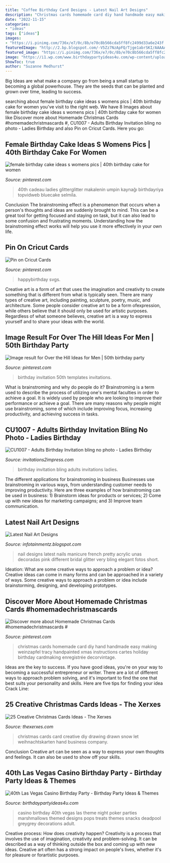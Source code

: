 ```yaml
---
title: "Coffee Birthday Card Designs - Latest Nail Art Designs"
description: "Christmas cards homemade card diy hand handmade easy making weinzapfel tracy handpainted xmas instructions cartes holiday birthday cardmaking enregistrée decorvintage"
date: "2022-11-15"
categories:
- "ideas"
tags: ["ideas"]
images:
- "https://i.pinimg.com/736x/e7/0c/8b/e70c8b566cda5ff8fc2499d33a6e243f.jpg"
featuredImage: "http://2.bp.blogspot.com/-V5Zz7NzApFQ/Tjge1abrSKI/AAAAAAAABM0/P0ssBi1lBvo/s1600/latest-nail-art-designs.jpg"
featured_image: "https://i.pinimg.com/736x/e7/0c/8b/e70c8b566cda5ff8fc2499d33a6e243f.jpg"
image: "https://i1.wp.com/www.birthdaypartyideas4u.com/wp-content/uploads/2015/02/adult-40th-las-vegas-casino-birthday-party-ideas-decorations-poker-food-treat-pops.jpg"
ShowToc: true
author: "Suzanne Medhurst"
---
```



Big Ideas are what make a company go from being a small startup to becoming a global powerhouse. They are the seeds that can be planted and grown over time, leading to success.

	

		
searching about female birthday cake ideas s womens pics | 40th birthday cake for women you've visit to the right web. We have 8 Images about female birthday cake ideas s womens pics | 40th birthday cake for women like Discover more about Homemade Christmas Cards #homemadechristmascards #, CU1007 - Adults Birthday Invitation bling no photo - Ladies Birthday and also Pin on Cricut Cards. Here you go:
		
    
## Female Birthday Cake Ideas S Womens Pics | 40th Birthday Cake For Women

<img loading=lazy src="https://i.pinimg.com/736x/ee/00/9b/ee009b71d9803b878eab49fabf04cd39.jpg" onerror="this.onerror=null;this.src='https://tse4.mm.bing.net/th?id=OIP.vbyiWT_GWwh1NmkYXdUGJAHaJ4&amp;pid=15.1';" alt="female birthday cake ideas s womens pics | 40th birthday cake for women">

_Source: pinterest.com_

>40th cadeau ladies glitterglitter makalenin umpin kaynağı birthdayriya topvidweb bluecake selmila. 

	

Conclusion
The brainstroming effect is a phenomenon that occurs when a person's thoughts and ideas are suddenly brought to mind. This can be a great tool for getting focused and staying on task, but it can also lead to some confusion and frustrating moments. Understanding how the brainstroming effect works will help you use it more effectively in your own life.

    
## Pin On Cricut Cards

<img loading=lazy src="https://i.pinimg.com/736x/e7/0c/8b/e70c8b566cda5ff8fc2499d33a6e243f.jpg" onerror="this.onerror=null;this.src='https://tse3.mm.bing.net/th?id=OIP.bk5Eupm37rTenHuY4bweiQHaJ3&amp;pid=15.1';" alt="Pin on Cricut Cards">

_Source: pinterest.com_

>happybirthday svgs. 

	

Creative art is a form of art that uses the imagination and creativity to create something that is different from what is typically seen. There are many types of creative art, including painting, sculpture, poetry, music, and architecture. Some people consider creative art to be a form ofexpression, while others believe that it should only be used for artistic purposes. Regardless of what someone believes, creative art is a way to express yourself and to share your ideas with the world.

    
## Image Result For Over The Hill Ideas For Men | 50th Birthday Party

<img loading=lazy src="https://i.pinimg.com/736x/cc/70/18/cc701847f3952922e57d7fd8b9cbb27e.jpg" onerror="this.onerror=null;this.src='https://tse2.mm.bing.net/th?id=OIP.GUz4iSj2Pq2vlVgkjbcCygHaF8&amp;pid=15.1';" alt="Image result for Over the Hill Ideas for Men | 50th birthday party">

_Source: pinterest.com_

>birthday invitation 50th templates invitations. 

	

What is brainstroming and why do people do it?
Brainstroming is a term used to describe the process of utilizing one's mental faculties in order to achieve a goal. It is widely used by people who are looking to improve their performance or achieve a goal. There are many reasons why people might use brainstroming, some of which include improving focus, increasing productivity, and achieving success in tasks.

    
## CU1007 - Adults Birthday Invitation Bling No Photo - Ladies Birthday

<img loading=lazy src="http://www.invitations2impress.com/components/com_virtuemart/shop_image/product/cu1007_-_adults_birthday_invitation_bling_no_photo.jpg" onerror="this.onerror=null;this.src='https://tse1.mm.bing.net/th?id=OIP.tFBgkt6tDKANUVHaypfLbQHaK2&amp;pid=15.1';" alt="CU1007 - Adults Birthday Invitation bling no photo - Ladies Birthday">

_Source: invitations2impress.com_

>birthday invitation bling adults invitations ladies. 

	

The different applications for brainstroming in business
Businesses use brainstroming in various ways, from understanding customer needs to improving productivity. Here are three examples of how brainstroming can be used in business: 1) Brainstorm ideas for products or services; 2) Come up with new ideas for marketing campaigns; and 3) Improve team communication.

    
## Latest Nail Art Designs

<img loading=lazy src="http://2.bp.blogspot.com/-V5Zz7NzApFQ/Tjge1abrSKI/AAAAAAAABM0/P0ssBi1lBvo/s1600/latest-nail-art-designs.jpg" onerror="this.onerror=null;this.src='https://tse3.mm.bing.net/th?id=OIP.clTKyyj-aNCsOyOl2laluwHaLH&amp;pid=15.1';" alt="Latest Nail Art Designs">

_Source: infotainmentz.blogspot.com_

>nail designs latest nails manicure french pretty acrylic unas decoradas pink different bridal glitter very bling elegant fotos short. 

	

Ideation: What are some creative ways to approach a problem or idea?
Creative ideas can come in many forms and can be approached in a variety of ways. Some creative ways to approach a problem or idea include brainstorming, designing, and developing prototypes.

    
## Discover More About Homemade Christmas Cards #homemadechristmascards #

<img loading=lazy src="https://i.pinimg.com/736x/17/62/f0/1762f063479b69dbe84e23c5201c4a1b.jpg" onerror="this.onerror=null;this.src='https://tse3.mm.bing.net/th?id=OIP.t0l0TeWZ7ZiosdmHAaFQmwHaJ3&amp;pid=15.1';" alt="Discover more about Homemade Christmas Cards #homemadechristmascards #">

_Source: pinterest.com_

>christmas cards homemade card diy hand handmade easy making weinzapfel tracy handpainted xmas instructions cartes holiday birthday cardmaking enregistrée decorvintage. 

	

Ideas are the key to success. If you have good ideas, you're on your way to becoming a successful entrepreneur or writer. There are a lot of different ways to approach problem solving, and it's important to find the one that best suits your personality and skills. Here are five tips for finding your idea Crack Line:

    
## 25 Creative Christmas Cards Ideas - The Xerxes

<img loading=lazy src="http://thexerxes.com/wp-content/uploads/2015/11/122.jpg" onerror="this.onerror=null;this.src='https://tse2.mm.bing.net/th?id=OIP.QNQ-BSc199RXc-SfHDtTggHaLI&amp;pid=15.1';" alt="25 Creative Christmas Cards Ideas - The Xerxes">

_Source: thexerxes.com_

>christmas cards card creative diy drawing drawn snow let weihnachtskarten hand business company. 

	

Conclusion
Creative art can be seen as a way to express your own thoughts and feelings. It can also be used to show off your skills.

    
## 40th Las Vegas Casino Birthday Party - Birthday Party Ideas &amp; Themes

<img loading=lazy src="https://i1.wp.com/www.birthdaypartyideas4u.com/wp-content/uploads/2015/02/adult-40th-las-vegas-casino-birthday-party-ideas-decorations-poker-food-treat-pops.jpg" onerror="this.onerror=null;this.src='https://tse3.mm.bing.net/th?id=OIP.c-e2oLIoT0pBe7ty2GycPgHaLH&amp;pid=15.1';" alt="40th Las Vegas Casino Birthday Party - Birthday Party Ideas &amp; Themes">

_Source: birthdaypartyideas4u.com_

>casino birthday 40th vegas las theme night poker parties marshmallows themed designs pops treats themes snacks deadpool greygrey decorations adult. 

	

Creative process: How does creativity happen?
Creativity is a process that involves the use of imagination, creativity and problem-solving. It can be described as a way of thinking outside the box and coming up with new ideas. Creative art often has a strong impact on people's lives, whether it's for pleasure or forartistic purposes.

